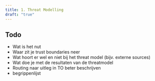 ```yaml
---
title: 1. Threat Modelling
draft: "true"
---
```

## Todo
- Wat is het nut 
- Waar zit je trust boundaries neer
- Wat hoort er wel en niet bij het threat model (bijv. externe sources)
- Wat doe je met de resultaten van de threatmodel
- Routing naar uitleg in TO beter beschrijven
- begrippenlijst
